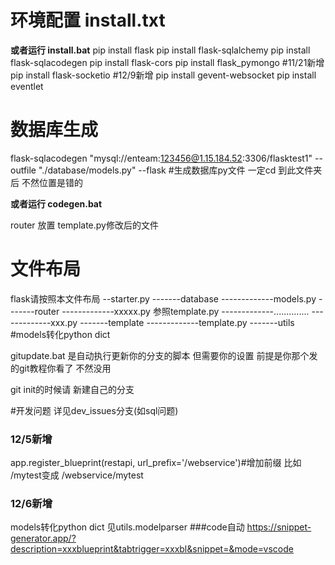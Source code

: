 # 环境配置 install.txt 
**或者运行 install.bat**
pip install flask
pip install flask-sqlalchemy
pip install flask-sqlacodegen
pip install flask-cors
pip install flask_pymongo #11/21新增
pip install flask-socketio #12/9新增
pip install gevent-websocket
pip install eventlet

# 数据库生成
flask-sqlacodegen "mysql://enteam:123456@1.15.184.52:3306/flasktest1"  --outfile "./database/models.py" --flask #生成数据库py文件 一定cd 到此文件夹后 不然位置是错的

**或者运行 codegen.bat**

router 放置 template.py修改后的文件

# 文件布局
flask请按照本文件布局
--starter.py
-------database
-------------models.py
-------router
-------------xxxxx.py 参照template.py
-------------..............
-------------xxx.py
-------template
-------------template.py
-------utils #models转化python dict


gitupdate.bat 是自动执行更新你的分支的脚本 但需要你的设置 前提是你那个发的git教程你看了 不然没用

git init的时候请 新建自己的分支

#开发问题
详见dev_issues分支(如sql问题)


### 12/5新增
app.register_blueprint(restapi, url_prefix='/webservice')#增加前缀 比如 /mytest变成 /webservice/mytest
### 12/6新增
models转化python dict 见utils.modelparser
###code自动
https://snippet-generator.app/?description=xxxblueprint&tabtrigger=xxxbl&snippet=&mode=vscode
